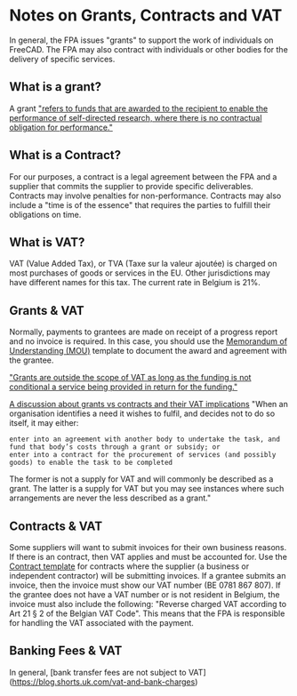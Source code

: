 # Notes on Grants, Contracts and VAT

In general, the FPA issues "grants" to support the work of individuals on FreeCAD.  The FPA may
also contract with individuals or other bodies for the delivery of specific services.


## What is a grant?
A grant ["refers to funds that are awarded to the recipient to enable the performance of self-directed research, where there is no contractual obligation for performance."](https://www.sfu.ca/research/researcher-resources/proposal-development/grants-vs-contracts)


## What is a Contract?
For our purposes, a contract is a legal agreement between the FPA and a supplier that commits the supplier to
provide specific deliverables.  Contracts may involve penalties for non-performance. Contracts may also include
a "time is of the essence" that requires the parties to fulfill their obligations on time.


## What is VAT?
VAT (Value Added Tax), or TVA (Taxe sur la valeur ajoutée) is charged on most purchases of goods or services in the EU.  Other jurisdictions may have different names for this tax. The current rate in Belgium is 21%.


## Grants & VAT
Normally, payments to grantees are made on receipt of a progress report and no invoice is required.  In this case, you should use
the [Memorandum of Understanding (MOU)](https://github.com/FreeCAD/FPA/blob/main/documents/templates/contract.md) template to document the award and agreement with the grantee.

["Grants are outside the scope of VAT as long as the funding is not conditional a service being provided in return for the funding."](https://www.sussex.ac.uk/finance/how/taxation/vat/vatincome/vatgrants)

[A discussion about grants vs contracts and their VAT implications](https://www.gov.uk/hmrc-internal-manuals/vat-supply-and-consideration/vatsc06311)
"When an organisation identifies a need it wishes to fulfil, and decides not to do so itself, it may either:

    enter into an agreement with another body to undertake the task, and fund that body’s costs through a grant or subsidy; or
    enter into a contract for the procurement of services (and possibly goods) to enable the task to be completed

The former is not a supply for VAT and will commonly be described as a grant. The latter is a supply for VAT but you may see instances where such arrangements are never the less described as a grant."


## Contracts & VAT
Some suppliers will want to submit invoices for their own business reasons.  If there is an contract, then VAT applies and must be accounted for. 
Use the [Contract template](https://github.com/FreeCAD/FPA/blob/main/documents/templates/mou.md) for contracts where the supplier (a business or independent contractor) will be submitting invoices.  If a grantee submits an invoice, then the invoice must show our VAT number (BE 0781 867 807).  If the grantee
does not have a VAT number or is not resident in Belgium, the invoice must also include the following:
"Reverse charged VAT according to Art 21 § 2 of the Belgian VAT Code". This means that the FPA is responsible for handling the VAT associated with the payment.


## Banking Fees & VAT
In general, [bank transfer fees are not subject to VAT] (https://blog.shorts.uk.com/vat-and-bank-charges)

